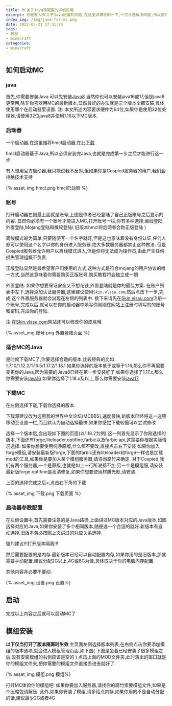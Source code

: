 ```yaml
---
title: MC关于Java等配置的详细说明
excerpt: 总是有人MC关于Java配置的问题,在这里详细说明一下,一劳永逸解决问题,所以按照惯例,谁再来问罚谁去西伯利亚钟玉米!!
index_img: /img/java-for-mc.png
date: 2022-05-21 17:31:24
tags:
- 教程
- minecraft
categories: 
- minecraft
---
```

## 如何启动MC
### java
首先,你需要安装Java.可以先安装[Java8](https://cr.triority.cn/f/opua/java8.exe)
当然你也可以安装java16或17,但是java8更常用,除非你喜欢用MC的最新版本,显然最好的办法就是三个版本全都安装,具体使用哪个在启动器里设置.
注: 本文所述内容要求硬件为64位,如果你是使用32位处理器,请使用32位java8并使用1.16以下MC版本.
### 启动器
一个启动器,在这里推荐hmcl启动器,在此[下载](hmcl.exe)

hmcl启动器基于Java,所以必须安装完Java,也就是完成第一步之后才能进行这一步

有人想用官方启动器,我只能说我不反对,但如果你是Cospied服务器的用户,我们会拒绝技术支持

{% asset_img hmcl.png hmcl启动器 %}

### 账号
打开启动器左侧最上面就是账号,上图是作者已经登陆了自己正版账号之后显示的内容.
显然你必须有一个账号才能进入MC,打开账号一栏,你有多种选择,离线登陆,外置登陆,Mojang登陆和微软登陆( 旧版本hmcl将后两者合称正版登陆 )

离线模式最为简单,只要随便写一个名字就好,但是这也意味着没有身份认证,任何人都可以使用这个名字以你的身份进入服务器.绝大多数服务器都禁止这种做法.
但是Cospied服务器允许用户以离线模式进入,但是你将无法成为操作员,由此产生任何损失管理组概不负责.

正版登陆显然是最希望客户们使用的方式,这种方式是符合mojang的用户协议的唯一方式,当然这意味着你需要购买正版账号,购买教程将会独立成一期

外置登陆: 如果你想要保证安全又不想花钱,外置登陆就是你的最佳方案.
在账户列表中左下,选择添加认证服务器,这里建议使用`Skin.vlssu.com`,然后点击下一步,完成,这个外置服务器就会出现在左侧的列表中.
接下来请先在[Skin.vlssu.com](Skin.vlssu.com "Skin.vlssu.com")注册一个账号,完成以后,就可以在你的启动器中填写你刚刚在网站上注册时填写的的账号和密码,完成你的登陆.

注:在[Skin.vlssu.com](Skin.vlssu.com "Skin.vlssu.com")网站还可以修改你的皮肤哦

{% asset_img 账号.png 外置登陆页面 %}

### 适合MC的Java
是时候下载MC了,你要选择合适的版本,比较经典的比如1.7.10/1.12.2/1.16.5/1.17.2/1.18.1
如果你选择的版本低于或等于1.16,那么你不再需要变更你的Java,因为需要的Java8已经在第一步安装好了
如果你选择了1.17.x,那么你需要安装[java16](https://cr.triority.cn/f/pKCk/java16.exe)
如果你选择了1.18.x及以上,那么你需要安装[java17](https://cr.triority.cn/f/JPfK/java17.exe)

### 下载MC
在左侧选择下载,下载你选择的版本.

下载源建议改为选用我的世界中文论坛(MCBBS),速度最快,新版本已经将这一选项移动至设置一栏,而且默认为自动选择最快,如果你感觉下载较慢可以尝试修改

选择一个版本后,会出现如下图的页面(以1.18.2为例),这一列首先显示了你刚选择的版本,下面还有forge,liteloader,optifine,farbic以及farbic api,这需要你根据实际情况选择:
如果你想要使用纯净原版,什么都不要改,直接点击右下安装
如果你加入forge模组,请安装最新版forge,下面的farbic还有liteloader和forge一样也是加载mod的工具,如果你是要加入某个模组服务器,请咨询腐竹来确定. 对于Cospied,我们有两个服务器,一个是原版,也就是如上一行所说都不加,另一个是模组服,请安装最新版forge
optifine是高清修复,如果你想要使用材质光影,请安装.

上面的选择完成之后=,点击右下角的下载

{% asset_img 下载.png 下载页面 %}

### 启动器参数配置
在左侧设置中,首先需要注意的是Java路径,上面讲过MC版本对应的Java版本,如图选择对应的Java,如果你安装了多个相同版本,随便选一个合适的就好.新版本有自动选择,旧版本务必按照上文讲过的对应关系选择.

强烈建议!!!打开版本隔离!!!

然后需要配置的是内存.最新版本已经可以自动配置内存,如果你用的是旧版本,那就需要手动配置.建议分配2G以上,4G或8G为佳,具体取决于你的电脑内存配置.

其他内容非必要不要动.

{% asset_img 设置.png 设置%}

## 启动
完成以上内容之后就可以启动MC了

## 模组安装
**以下仅当打开了版本隔离时生效**
主页面左侧选择版本列表,在右侧点击你要添加模组的版本选项,就会进入模组管理页面,如下图( 下图是坐着已经安装了很多模组之后,没有安装模组的右侧应该是空的 )
点击上面的MOD文件夹,此时演出的窗口就是你的模组文件夹,把你需要的模组文件直接丢进去就好了.

{% asset_img 模组.png 模组%}

打开MC体验你的模组吧!
如果你要加入服务器,请找你的腐竹索要模组文件,如果是个压缩包请解压.
此外,如果你安装了模组,请多给点内存,如果你用的不是自动分配的话,建议最少2G或者4G